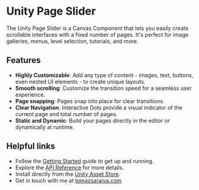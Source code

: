 # Unity Page Slider

The Unity Page Slider is a Canvas Component that lets you easily create scrollable interfaces with a fixed number of pages. It's perfect for image galleries, menus, level selection, tutorials, and more.

## Features

- **Highly Customizable**: Add any type of content - images, text, buttons, even nested UI elements - to create unique layouts.
- **Smooth scrolling**: Customize the transition speed for a seamless user experience.
- **Page snapping**: Pages snap into place for clear transitions.
- **Clear Navigation**: Interactive Dots provide a visual indicator of the current page and total number of pages.
- **Static and Dynamic**: Build your pages directly in the editor or dynamically at runtime.

## Helpful links

- Follow the [Getting Started](docs/getting-started.html) guide to get up and running.
- Explore the [API Reference](api/TS.PageSlider.html) for more details.
- Install directly from the [Unity Asset Store](TODO).
- Get in touch with me at [tomazsaraiva.com](https://tomazsaraiva.com).
